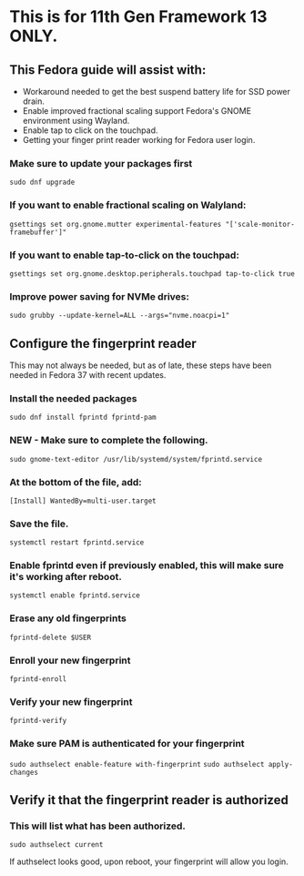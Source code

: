 # This is for 11th Gen Framework 13 ONLY.

## This Fedora guide will assist with:

- Workaround needed to get the best suspend battery life for SSD power drain.
- Enable improved fractional scaling support Fedora's GNOME environment using Wayland.
- Enable tap to click on the touchpad.
- Getting your finger print reader working for Fedora user login.


### Make sure to update your packages first
``sudo dnf upgrade``

### If you want to enable fractional scaling on Walyland:
``
gsettings set org.gnome.mutter experimental-features "['scale-monitor-framebuffer']"
``

### If you want to enable tap-to-click on the touchpad:
``
gsettings set org.gnome.desktop.peripherals.touchpad tap-to-click true
``

### Improve power saving for NVMe drives:
``
sudo grubby --update-kernel=ALL --args="nvme.noacpi=1"
``


## Configure the fingerprint reader
This may not always be needed, but as of late, these steps have been needed in Fedora 37 with recent updates.

### Install the needed packages
``
sudo dnf install fprintd fprintd-pam
``

### NEW - Make sure to complete the following.
``
sudo gnome-text-editor /usr/lib/systemd/system/fprintd.service
``

### At the bottom of the file, add:
``
[Install]
WantedBy=multi-user.target
``

### Save the file.
``
systemctl restart fprintd.service
``

### Enable fprintd even if previously enabled, this will make sure it's working after reboot.
``
systemctl enable fprintd.service
``


### Erase any old fingerprints
``
fprintd-delete $USER
``

### Enroll your new fingerprint
``
fprintd-enroll
``

### Verify your new fingerprint
``
fprintd-verify
``

### Make sure PAM is authenticated for your fingerprint
``
sudo authselect enable-feature with-fingerprint
``
``
sudo authselect apply-changes
``

## Verify it that the fingerprint reader is authorized
### This will list what has been authorized.
``
sudo authselect current
``

If authselect looks good, upon reboot, your fingerprint will allow you login.
